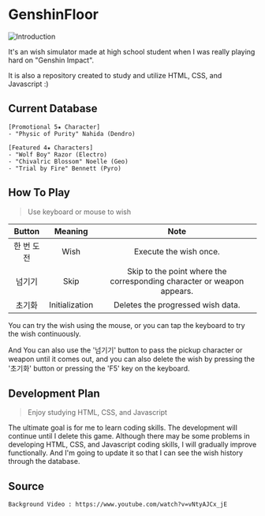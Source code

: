 # GenshinFloor
![Introduction](https://user-images.githubusercontent.com/50666621/199493345-d7321e46-6a22-4707-812d-6424b1eb9a9b.png)

It's an wish simulator made at high school student when I was really playing hard on "Genshin Impact".

It is also a repository created to study and utilize HTML, CSS, and Javascript :)

## Current Database
```
[Promotional 5★ Character]
- "Physic of Purity" Nahida (Dendro)

[Featured 4★ Characters]
- "Wolf Boy" Razor (Electro)
- "Chivalric Blossom" Noelle (Geo)
- "Trial by Fire" Bennett (Pyro)
```

## How To Play
> Use keyboard or mouse to wish

Button|Meaning|Note
:---:|:---:|:---:
한 번 도전|Wish|Execute the wish once.
넘기기|Skip|Skip to the point where the corresponding character or weapon appears.
초기화|Initialization|Deletes the progressed wish data.

You can try the wish using the mouse, or you can tap the keyboard to try the wish continuously.

And You can also use the '넘기기' button to pass the pickup character or weapon until it comes out, and you can also delete the wish by pressing the '초기화' button or pressing the 'F5' key on the keyboard.

## Development Plan
> Enjoy studying HTML, CSS, and Javascript

The ultimate goal is for me to learn coding skills.
The development will continue until I delete this game. Although there may be some problems in developing HTML, CSS, and Javascript coding skills, I will gradually improve functionally. And I'm going to update it so that I can see the wish history through the database.

## Source
```
Background Video : https://www.youtube.com/watch?v=vNtyAJCx_jE
```
